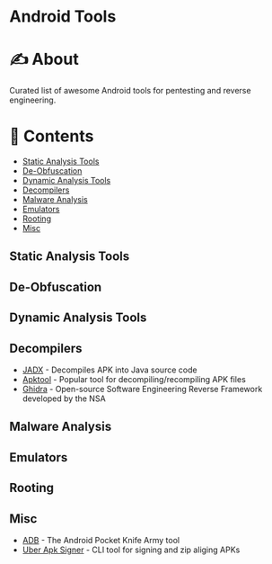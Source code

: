 # Android Tools

# ✍️ About

Curated list of awesome Android tools for pentesting and reverse engineering.

# 📝 Contents
- [Static Analysis Tools](#static-analysis-tools)
- [De-Obfuscation](#de-obfuscation)
- [Dynamic Analysis Tools](#dynamic-analysis-tools)
- [Decompilers](#decompilers)
- [Malware Analysis](#malware-analysis)
- [Emulators](#emulators)
- [Rooting](#rooting)
- [Misc](#misc)

## Static Analysis Tools

## De-Obfuscation

## Dynamic Analysis Tools

## Decompilers
- [JADX](./tools/JADX.md) - Decompiles APK into Java source code
- [Apktool](./tools/apktool.md) - Popular tool for decompiling/recompiling APK files
- [Ghidra](../common/tools/ghidra.md) - Open-source Software Engineering Reverse Framework developed by the NSA

## Malware Analysis

## Emulators

## Rooting

## Misc
- [ADB](./tools/ADB.md) - The Android Pocket Knife Army tool
- [Uber Apk Signer](./tools/uber-apk-signer.md) - CLI tool for signing and zip aliging APKs